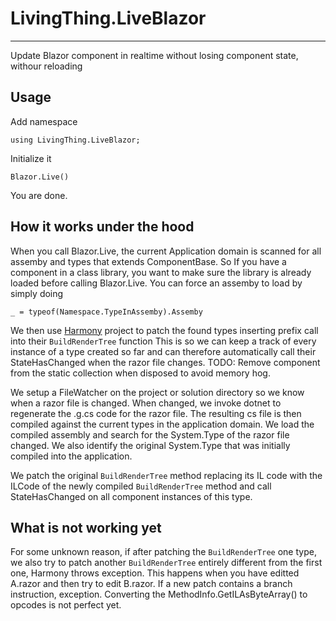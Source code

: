 # LivingThing.LiveBlazor
---
Update Blazor component in realtime without losing component state, withour reloading

Usage
---
Add namespace

```
using LivingThing.LiveBlazor;
```

Initialize it
```
Blazor.Live()
```

You are done.

How it works under the hood
---
When you call Blazor.Live, the current Application domain is scanned for all assemby and types that extends ComponentBase. 
So If you have a component in a class library, you want to make sure the library is already loaded before calling Blazor.Live. You can force an assemby to load by simply doing
```
_ = typeof(Namespace.TypeInAssemby).Assemby
```
We then use [Harmony](https://github.com/pardeike/Harmony) project to patch the found types inserting prefix call into their ``BuildRenderTree`` function
This is so we can keep a track of every instance of a type created so far and can therefore automatically call their StateHasChanged when the razor file changes.
TODO: Remove component from the static collection when disposed to avoid memory hog.

We setup a FileWatcher on the project or solution directory so we know when a razor file is changed. 
When changed, we invoke dotnet to regenerate the .g.cs code for the razor file. The resulting cs file is then compiled against the current types in the application domain.
We load the compiled assembly and search for the System.Type of the razor file changed. We also identify the original System.Type that was initially compiled into the application.

We patch the original ``BuildRenderTree`` method replacing its IL code with the ILCode of the newly compiled ``BuildRenderTree`` method and call StateHasChanged on all component instances of this type.

What is not working yet
---
For some unknown reason, if after patching the ``BuildRenderTree`` one type, we also try to patch another ``BuildRenderTree`` entirely different from the first one, Harmony throws exception. This happens when you have editted A.razor and then try to edit B.razor.
If a new patch contains a branch instruction, exception. Converting the MethodInfo.GetILAsByteArray() to opcodes is not perfect yet.




